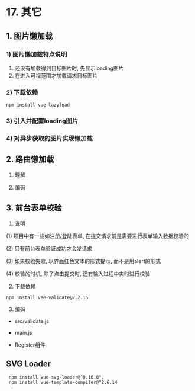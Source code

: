 # 17. 其它

## 1. 图片懒加载
### 1) 图片懒加载特点说明
1. 还没有加载得到目标图片时, 先显示loading图片
2. 在<img>进入可视范围才加载请求目标图片

### 2) 下载依赖
```
npm install vue-lazyload
```

### 3) 引入并配置loading图片



### 4) 对异步获取的图片实现懒加载




## 2. 路由懒加载

1. 理解

2. 编码

## 3. 前台表单校验

1. 说明

(1) 项目中有一些如注册/登陆表单, 在提交请求前是需要进行表单输入数据校验的

(2) 只有前台表单验证成功才会发请求

(3) 如果校验失败, 以界面红色文本的形式提示, 而不是用alert的形式

(4) 校验的时机, 除了点击提交时, 还有输入过程中实时进行校验


2. 下载依赖
```shell
npm install vee-validate@2.2.15
```

3. 编码
- src/validate.js


- main.js


- Register组件

## SVG Loader
```vue
 npm install vue-svg-loader@^0.16.0",
 npm install vue-template-compiler@^2.6.14
```



 

 

 

 

 